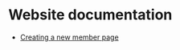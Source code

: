 # Website documentation

- [Creating a new member page](https://github.com/DIAGNijmegen/website-content/blob/master/docs/creating-a-new-member-page.md)
